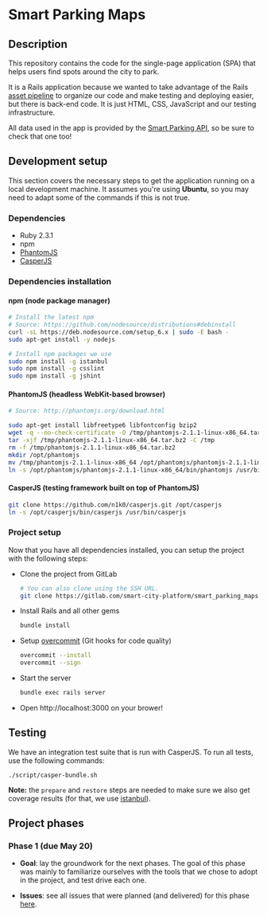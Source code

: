 # Smart Parking Maps

## Description

This repository contains the code for the single-page application (SPA) that
helps users find spots around the city to park.

It is a Rails application because we wanted to take advantage of the Rails
[asset pipeline](http://guides.rubyonrails.org/asset_pipeline.html) to organize
our code and make testing and deploying easier, but there is back-end code. It is just
HTML, CSS, JavaScript and our testing infrastructure.

All data used in the app is provided by the
[Smart Parking API](https://gitlab.com/smart-city-platform/smart_parking_api),
so be sure to check that one too!

## Development setup

This section covers the necessary steps to get the application running on a
local development machine. It assumes you're using **Ubuntu**, so you may need
to adapt some of the commands if this is not true.

### Dependencies

- Ruby 2.3.1
- npm
- [PhantomJS](http://phantomjs.org/)
- [CasperJS](http://casperjs.org/)

### Dependencies installation

#### npm (node package manager)

```bash
# Install the latest npm
# Source: https://github.com/nodesource/distributions#debinstall
curl -sL https://deb.nodesource.com/setup_6.x | sudo -E bash -
sudo apt-get install -y nodejs

# Install npm packages we use
sudo npm install -g istanbul
sudo npm install -g csslint
sudo npm install -g jshint
```

#### PhantomJS (headless WebKit-based browser)

```bash
# Source: http://phantomjs.org/download.html

sudo apt-get install libfreetype6 libfontconfig bzip2
wget -q --no-check-certificate -O /tmp/phantomjs-2.1.1-linux-x86_64.tar.bz2 https://bitbucket.org/ariya/phantomjs/downloads/phantomjs-2.1.1-linux-x86_64.tar.bz2
tar -xjf /tmp/phantomjs-2.1.1-linux-x86_64.tar.bz2 -C /tmp
rm -f /tmp/phantomjs-2.1.1-linux-x86_64.tar.bz2
mkdir /opt/phantomjs
mv /tmp/phantomjs-2.1.1-linux-x86_64 /opt/phantomjs/phantomjs-2.1.1-linux-x86_64
ln -s /opt/phantomjs/phantomjs-2.1.1-linux-x86_64/bin/phantomjs /usr/bin/phantomjs
```

#### CasperJS (testing framework built on top of PhantomJS)

```bash
git clone https://github.com/n1k0/casperjs.git /opt/casperjs
ln -s /opt/casperjs/bin/casperjs /usr/bin/casperjs
```

### Project setup

Now that you have all dependencies installed, you can setup the project with
the following steps:

- Clone the project from GitLab
  ```bash
  # You can also clone using the SSH URL.
  git clone https://gitlab.com/smart-city-platform/smart_parking_maps.git
  ``` 

- Install Rails and all other gems
  ```bash
  bundle install
  ```

- Setup [overcommit](https://github.com/brigade/overcommit) (Git hooks for code quality)
  ```bash
  overcommit --install
  overcommit --sign
  ```

- Start the server
  ```bash
  bundle exec rails server
  ```
  
- Open http://localhost:3000 on your brower!

## Testing

We have an integration test suite that is run with CasperJS. To run all
tests, use the following commands:

```
./script/casper-bundle.sh
```

**Note:** the `prepare` and `restore` steps are needed to make sure we also
get coverage results (for that, we use [istanbul](https://github.com/gotwarlost/istanbul)).

## Project phases

### Phase 1 (due May 20)

- **Goal**: lay the groundwork for the next phases. The goal of this phase was
mainly to familiarize ourselves with the tools that we chose to adopt in the
project, and test drive each one.

- **Issues**: see all issues that were planned (and delivered) for this phase [here](https://gitlab.com/smart-city-platform/smart_parking_maps/issues?assignee_id=&author_id=&milestone_title=Phase+1&scope=all&sort=id_desc&state=all&issue_search=&).
